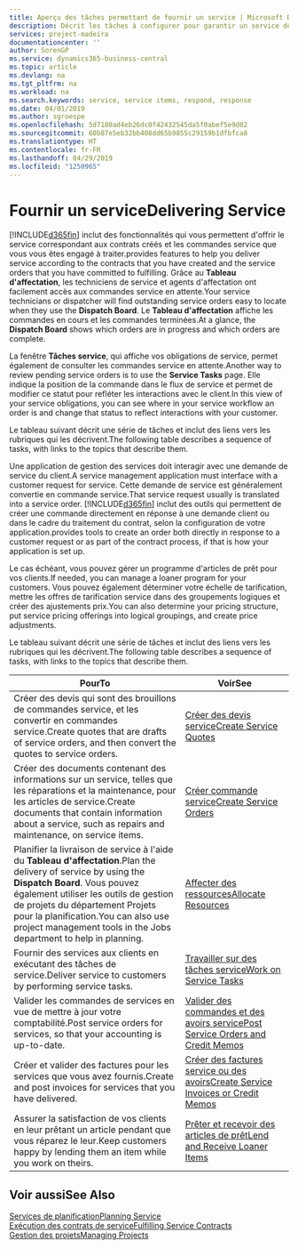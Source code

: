 ```yaml
---
title: Aperçu des tâches permettant de fournir un service | Microsoft Docs
description: Décrit les tâches à configurer pour garantir un service de qualité et respecter les engagement vis-à-vis des clients.
services: project-madeira
documentationcenter: ''
author: SorenGP
ms.service: dynamics365-business-central
ms.topic: article
ms.devlang: na
ms.tgt_pltfrm: na
ms.workload: na
ms.search.keywords: service, service items, respond, response
ms.date: 04/01/2019
ms.author: sgroespe
ms.openlocfilehash: 5d7180ad4eb26dc0f42432545da5f0abef5e9d02
ms.sourcegitcommit: 60b87e5eb32bb408dd65b9855c29159b1dfbfca8
ms.translationtype: HT
ms.contentlocale: fr-FR
ms.lasthandoff: 04/29/2019
ms.locfileid: "1250965"
---
```

# <a name="delivering-service"></a><span data-ttu-id="bbc1a-103">Fournir un service</span><span class="sxs-lookup"><span data-stu-id="bbc1a-103">Delivering Service</span></span>
[!INCLUDE[d365fin](includes/d365fin_md.md)] <span data-ttu-id="bbc1a-104">inclut des fonctionnalités qui vous permettent d'offrir le service correspondant aux contrats créés et les commandes service que vous vous êtes engagé à traiter.</span><span class="sxs-lookup"><span data-stu-id="bbc1a-104">provides features to help you deliver service according to the contracts that you have created and the service orders that you have committed to fulfilling.</span></span> <span data-ttu-id="bbc1a-105">Grâce au **Tableau d'affectation**, les techniciens de service et agents d'affectation ont facilement accès aux commandes service en attente.</span><span class="sxs-lookup"><span data-stu-id="bbc1a-105">Your service technicians or dispatcher will find outstanding service orders easy to locate when they use the **Dispatch Board**.</span></span> <span data-ttu-id="bbc1a-106">Le **Tableau d'affectation** affiche les commandes en cours et les commandes terminées.</span><span class="sxs-lookup"><span data-stu-id="bbc1a-106">At a glance, the **Dispatch Board** shows which orders are in progress and which orders are complete.</span></span>  
  
<span data-ttu-id="bbc1a-107">La fenêtre **Tâches service**, qui affiche vos obligations de service, permet également de consulter les commandes service en attente.</span><span class="sxs-lookup"><span data-stu-id="bbc1a-107">Another way to review pending service orders is to use the **Service Tasks** page.</span></span> <span data-ttu-id="bbc1a-108">Elle indique la position de la commande dans le flux de service et permet de modifier ce statut pour refléter les interactions avec le client.</span><span class="sxs-lookup"><span data-stu-id="bbc1a-108">In this view of your service obligations, you can see where in your service workflow an order is and change that status to reflect interactions with your customer.</span></span>  
  
<span data-ttu-id="bbc1a-109">Le tableau suivant décrit une série de tâches et inclut des liens vers les rubriques qui les décrivent.</span><span class="sxs-lookup"><span data-stu-id="bbc1a-109">The following table describes a sequence of tasks, with links to the topics that describe them.</span></span>   

<span data-ttu-id="bbc1a-110">Une application de gestion des services doit interagir avec une demande de service du client.</span><span class="sxs-lookup"><span data-stu-id="bbc1a-110">A service management application must interface with a customer request for service.</span></span> <span data-ttu-id="bbc1a-111">Cette demande de service est généralement convertie en commande service.</span><span class="sxs-lookup"><span data-stu-id="bbc1a-111">That service request usually is translated into a service order.</span></span> [!INCLUDE[d365fin](includes/d365fin_md.md)] <span data-ttu-id="bbc1a-112">inclut des outils qui permettent de créer une commande directement en réponse à une demande client ou dans le cadre du traitement du contrat, selon la configuration de votre application.</span><span class="sxs-lookup"><span data-stu-id="bbc1a-112">provides tools to create an order both directly in response to a customer request or as part of the contract process, if that is how your application is set up.</span></span>  
  
<span data-ttu-id="bbc1a-113">Le cas échéant, vous pouvez gérer un programme d'articles de prêt pour vos clients.</span><span class="sxs-lookup"><span data-stu-id="bbc1a-113">If needed, you can manage a loaner program for your customers.</span></span> <span data-ttu-id="bbc1a-114">Vous pouvez également déterminer votre échelle de tarification, mettre les offres de tarification service dans des groupements logiques et créer des ajustements prix.</span><span class="sxs-lookup"><span data-stu-id="bbc1a-114">You can also determine your pricing structure, put service pricing offerings into logical groupings, and create price adjustments.</span></span>  
  
<span data-ttu-id="bbc1a-115">Le tableau suivant décrit une série de tâches et inclut des liens vers les rubriques qui les décrivent.</span><span class="sxs-lookup"><span data-stu-id="bbc1a-115">The following table describes a sequence of tasks, with links to the topics that describe them.</span></span>   
  
|<span data-ttu-id="bbc1a-116">**Pour**</span><span class="sxs-lookup"><span data-stu-id="bbc1a-116">**To**</span></span>|<span data-ttu-id="bbc1a-117">**Voir**</span><span class="sxs-lookup"><span data-stu-id="bbc1a-117">**See**</span></span>|  
|------------|-------------|  
|<span data-ttu-id="bbc1a-118">Créer des devis qui sont des brouillons de commandes service, et les convertir en commandes service.</span><span class="sxs-lookup"><span data-stu-id="bbc1a-118">Create quotes that are drafts of service orders, and then convert the quotes to service orders.</span></span>|[<span data-ttu-id="bbc1a-119">Créer des devis service</span><span class="sxs-lookup"><span data-stu-id="bbc1a-119">Create Service Quotes</span></span>](service-how-to-create-service-quotes.md)|
|<span data-ttu-id="bbc1a-120">Créer des documents contenant des informations sur un service, telles que les réparations et la maintenance, pour les articles de service.</span><span class="sxs-lookup"><span data-stu-id="bbc1a-120">Create documents that contain information about a service, such as repairs and maintenance, on service items.</span></span>|[<span data-ttu-id="bbc1a-121">Créer commande service</span><span class="sxs-lookup"><span data-stu-id="bbc1a-121">Create Service Orders</span></span>](service-how-to-create-service-orders.md)|
|<span data-ttu-id="bbc1a-122">Planifier la livraison de service à l'aide du **Tableau d'affectation**.</span><span class="sxs-lookup"><span data-stu-id="bbc1a-122">Plan the delivery of service by using the **Dispatch Board**.</span></span> <span data-ttu-id="bbc1a-123">Vous pouvez également utiliser les outils de gestion de projets du département Projets pour la planification.</span><span class="sxs-lookup"><span data-stu-id="bbc1a-123">You can also use project management tools in the Jobs department to help in planning.</span></span>|[<span data-ttu-id="bbc1a-124">Affecter des ressources</span><span class="sxs-lookup"><span data-stu-id="bbc1a-124">Allocate Resources</span></span>](service-how-to-allocate-resources.md)|  
|<span data-ttu-id="bbc1a-125">Fournir des services aux clients en exécutant des tâches de service.</span><span class="sxs-lookup"><span data-stu-id="bbc1a-125">Deliver service to customers by performing service tasks.</span></span>|[<span data-ttu-id="bbc1a-126">Travailler sur des tâches service</span><span class="sxs-lookup"><span data-stu-id="bbc1a-126">Work on Service Tasks</span></span>](service-how-to-work-on-service-tasks.md)|  
|<span data-ttu-id="bbc1a-127">Valider les commandes de services en vue de mettre à jour votre comptabilité.</span><span class="sxs-lookup"><span data-stu-id="bbc1a-127">Post service orders for services, so that your accounting is up-to-date.</span></span>|[<span data-ttu-id="bbc1a-128">Valider des commandes et des avoirs service</span><span class="sxs-lookup"><span data-stu-id="bbc1a-128">Post Service Orders and Credit Memos</span></span>](service-how-to-post-service-orders.md)|  
|<span data-ttu-id="bbc1a-129">Créer et valider des factures pour les services que vous avez fournis.</span><span class="sxs-lookup"><span data-stu-id="bbc1a-129">Create and post invoices for services that you have delivered.</span></span>|[<span data-ttu-id="bbc1a-130">Créer des factures service ou des avoirs</span><span class="sxs-lookup"><span data-stu-id="bbc1a-130">Create Service Invoices or Credit Memos</span></span>](service-how-create-invoices.md)|  
|<span data-ttu-id="bbc1a-131">Assurer la satisfaction de vos clients en leur prêtant un article pendant que vous réparez le leur.</span><span class="sxs-lookup"><span data-stu-id="bbc1a-131">Keep customers happy by lending them an item while you work on theirs.</span></span>| [<span data-ttu-id="bbc1a-132">Prêter et recevoir des articles de prêt</span><span class="sxs-lookup"><span data-stu-id="bbc1a-132">Lend and Receive Loaner Items</span></span>](service-how-to-lend-receive-loaners.md)|
  
## <a name="see-also"></a><span data-ttu-id="bbc1a-133">Voir aussi</span><span class="sxs-lookup"><span data-stu-id="bbc1a-133">See Also</span></span>  
[<span data-ttu-id="bbc1a-134">Services de planification</span><span class="sxs-lookup"><span data-stu-id="bbc1a-134">Planning Service</span></span>](service-plan-service.md)  
[<span data-ttu-id="bbc1a-135">Exécution des contrats de service</span><span class="sxs-lookup"><span data-stu-id="bbc1a-135">Fulfilling Service Contracts</span></span>](service-fulfill-service-contracts.md)  
[<span data-ttu-id="bbc1a-136">Gestion des projets</span><span class="sxs-lookup"><span data-stu-id="bbc1a-136">Managing Projects</span></span>](projects-manage-projects.md)  
